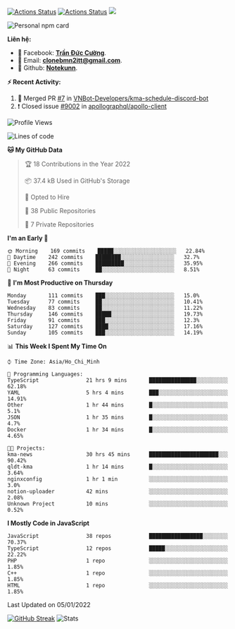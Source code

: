 [![Actions Status](https://github.com/Notekunn/Notekunn/workflows/wakatime-stats/badge.svg)](https://github.com/Notekunn/Notekunn/actions)
[![Actions Status](https://github.com/Notekunn/Notekunn/workflows/update-gh-activity/badge.svg)](https://github.com/Notekunn/Notekunn/actions)
![](https://visitor-badge.glitch.me/badge?page_id=notekunn.notekunn)

<!--![Notekunn](https://count.getloli.com/get/@notekunn)-->

<!--![Meme](https://media1.tenor.com/images/1c6140897565e34a4e98f618e220dc0d/tenor.gif)-->

![Personal npm card](https://i.imgur.com/mi8nZo1.png)

**Liên hệ:**

- 🐋 Facebook: **[Trần Đức Cường](https://www.facebook.com/ShiinDz)**.
- 🐍 Email: **[clonebmn2itt@gmail.com](mailto:clonebmn2itt@gmail.com)**.
- 🐬 Github: **[Notekunn](https://github.com/Notekunn)**.

**:zap: Recent Activity:**

<!--START_SECTION:activity-->
1. 🎉 Merged PR [#7](https://github.com/VNBot-Developers/kma-schedule-discord-bot/pull/7) in [VNBot-Developers/kma-schedule-discord-bot](https://github.com/VNBot-Developers/kma-schedule-discord-bot)
2. ❗️ Closed issue [#9002](https://github.com/apollographql/apollo-client/issues/9002) in [apollographql/apollo-client](https://github.com/apollographql/apollo-client)
<!--END_SECTION:activity-->

<!--START_SECTION:waka-->
![Profile Views](http://img.shields.io/badge/Profile%20Views-145-blue)

![Lines of code](https://img.shields.io/badge/From%20Hello%20World%20I%27ve%20Written-257%20Thousand%20lines%20of%20code-blue)

**🐱 My GitHub Data** 

> 🏆 18 Contributions in the Year 2022
 > 
> 📦 37.4 kB Used in GitHub's Storage 
 > 
> 💼 Opted to Hire
 > 
> 📜 38 Public Repositories 
 > 
> 🔑 7 Private Repositories  
 > 
**I'm an Early 🐤** 

```text
🌞 Morning    169 commits    █████░░░░░░░░░░░░░░░░░░░░   22.84% 
🌆 Daytime    242 commits    ████████░░░░░░░░░░░░░░░░░   32.7% 
🌃 Evening    266 commits    █████████░░░░░░░░░░░░░░░░   35.95% 
🌙 Night      63 commits     ██░░░░░░░░░░░░░░░░░░░░░░░   8.51%

```
📅 **I'm Most Productive on Thursday** 

```text
Monday       111 commits    ███░░░░░░░░░░░░░░░░░░░░░░   15.0% 
Tuesday      77 commits     ██░░░░░░░░░░░░░░░░░░░░░░░   10.41% 
Wednesday    83 commits     ██░░░░░░░░░░░░░░░░░░░░░░░   11.22% 
Thursday     146 commits    █████░░░░░░░░░░░░░░░░░░░░   19.73% 
Friday       91 commits     ███░░░░░░░░░░░░░░░░░░░░░░   12.3% 
Saturday     127 commits    ████░░░░░░░░░░░░░░░░░░░░░   17.16% 
Sunday       105 commits    ███░░░░░░░░░░░░░░░░░░░░░░   14.19%

```


📊 **This Week I Spent My Time On** 

```text
⌚︎ Time Zone: Asia/Ho_Chi_Minh

💬 Programming Languages: 
TypeScript               21 hrs 9 mins       ███████████████░░░░░░░░░░   62.18% 
YAML                     5 hrs 4 mins        ███░░░░░░░░░░░░░░░░░░░░░░   14.91% 
Other                    1 hr 44 mins        █░░░░░░░░░░░░░░░░░░░░░░░░   5.1% 
JSON                     1 hr 35 mins        █░░░░░░░░░░░░░░░░░░░░░░░░   4.7% 
Docker                   1 hr 34 mins        █░░░░░░░░░░░░░░░░░░░░░░░░   4.65%

🐱‍💻 Projects: 
kma-news                 30 hrs 45 mins      ██████████████████████░░░   90.42% 
qldt-kma                 1 hr 14 mins        █░░░░░░░░░░░░░░░░░░░░░░░░   3.64% 
nginxconfig              1 hr 1 min          ░░░░░░░░░░░░░░░░░░░░░░░░░   3.0% 
notion-uploader          42 mins             ░░░░░░░░░░░░░░░░░░░░░░░░░   2.08% 
Unknown Project          10 mins             ░░░░░░░░░░░░░░░░░░░░░░░░░   0.52%

```

**I Mostly Code in JavaScript** 

```text
JavaScript               38 repos            █████████████████░░░░░░░░   70.37% 
TypeScript               12 repos            █████░░░░░░░░░░░░░░░░░░░░   22.22% 
PHP                      1 repo              ░░░░░░░░░░░░░░░░░░░░░░░░░   1.85% 
C++                      1 repo              ░░░░░░░░░░░░░░░░░░░░░░░░░   1.85% 
HTML                     1 repo              ░░░░░░░░░░░░░░░░░░░░░░░░░   1.85%

```



 Last Updated on 05/01/2022
<!--END_SECTION:waka-->

[![GitHub Streak](http://github-readme-streak-stats.herokuapp.com?user=notekunn&theme=radical&date_format=j%2Fn%5B%2FY%5D)](https://git.io/streak-stats)
![Stats](https://github-readme-stats.vercel.app/api?username=notekunn&show_icons=true&theme=radical&count_private=true)
